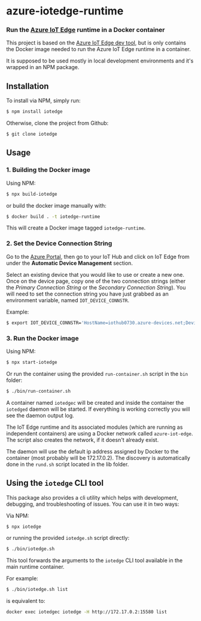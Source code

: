 # azure-iotedge-runtime
### Run the [Azure IoT Edge](https://azure.microsoft.com/en-us/services/iot-edge/) runtime in a Docker container

This project is based on the [Azure IoT Edge dev tool](https://github.com/Azure/iotedgedev), but is only contains the Docker image needed to run the Azure IoT Edge runtime in a container.

It is supposed to be used mostly in local development environments and it's wrapped in an NPM package.

## Installation
To install via NPM, simply run:

```sh
$ npm install iotedge
```

Otherwise, clone the project from Github:
```sh
$ git clone iotedge
```

## Usage

### 1. Building the Docker image

Using NPM:

```sh
$ npx build-iotedge
```

or build the docker image manually with:

```sh
$ docker build . -t iotedge-runtime
```

This will create a Docker image tagged `iotedge-runtime`.

### 2. Set the Device Connection String

Go to the [Azure Portal](https://portal.azure.com/), then go to your IoT Hub and click on IoT Edge from under the **Automatic Device Management** section.

Select an existing device that you would like to use or create a new one. Once on the device page, copy one of the two connection strings (either the _Primary Connection String_ or the _Secondary Connection String_).
You will need to set the connection string you have just grabbed as an environment variable, named `IOT_DEVICE_CONNSTR`.

Example:
```sh
$ export IOT_DEVICE_CONNSTR='HostName=iothub0730.azure-devices.net;DeviceId=myEdgeDevice;SharedAccessKey=zfD73oX3agHTlT0rOvjPnYTkxRPw/k3U0exEGBDWQ5A='
```                                                                                           
                                                                                          
### 3. Run the Docker image

Using NPM:
```sh
$ npx start-iotedge
```

Or run the container using the provided `run-container.sh` script in the `bin` folder:

```sh
$ ./bin/run-container.sh
```

A container named `iotedgec` will be created and inside the container the `iotedged` daemon will be started. If everything is working correctly you will see the daemon output log.

The IoT Edge runtime and its associated modules (which are running as independent containers) are using a Docker network called `azure-iot-edge`. The script also creates the network, if it doesn't already exist.

The daemon will use the default ip address assigned by Docker to the container (most probably will be 172.17.0.2). The discovery is automatically done in the `rund.sh` script located in the lib folder.

## Using the `iotedge` CLI tool

This package also provides a cli utility which helps with development, debugging, and troubleshooting of issues. You can use it in two ways:

Via NPM:
```sh
$ npx iotedge
``` 

or running the provided `iotedge.sh` script directly:

```sh
$ ./bin/iotedge.sh
```

This tool forwards the arguments to the `iotedge` CLI tool available in the main runtime container.  

For example:

```sh
$ ./bin/iotedge.sh list
```

is equivalent to:
```sh
docker exec iotedgec iotedge -H http://172.17.0.2:15580 list
```
